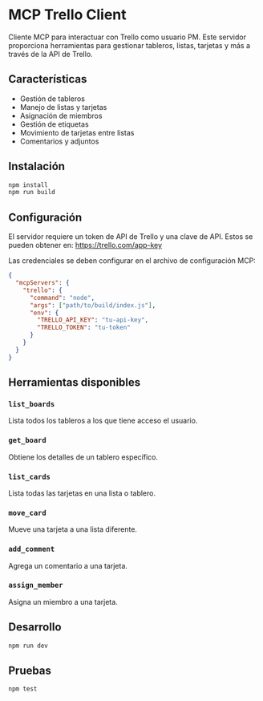 # MCP Trello Client

Cliente MCP para interactuar con Trello como usuario PM. Este servidor proporciona herramientas para gestionar tableros, listas, tarjetas y más a través de la API de Trello.

## Características

- Gestión de tableros
- Manejo de listas y tarjetas
- Asignación de miembros
- Gestión de etiquetas
- Movimiento de tarjetas entre listas
- Comentarios y adjuntos

## Instalación

```bash
npm install
npm run build
```

## Configuración

El servidor requiere un token de API de Trello y una clave de API. Estos se pueden obtener en:
https://trello.com/app-key

Las credenciales se deben configurar en el archivo de configuración MCP:

```json
{
  "mcpServers": {
    "trello": {
      "command": "node",
      "args": ["path/to/build/index.js"],
      "env": {
        "TRELLO_API_KEY": "tu-api-key",
        "TRELLO_TOKEN": "tu-token"
      }
    }
  }
}
```

## Herramientas disponibles

### `list_boards`
Lista todos los tableros a los que tiene acceso el usuario.

### `get_board`
Obtiene los detalles de un tablero específico.

### `list_cards`
Lista todas las tarjetas en una lista o tablero.

### `move_card`
Mueve una tarjeta a una lista diferente.

### `add_comment`
Agrega un comentario a una tarjeta.

### `assign_member`
Asigna un miembro a una tarjeta.

## Desarrollo

```bash
npm run dev
```

## Pruebas

```bash
npm test